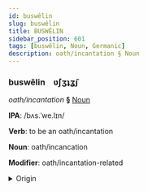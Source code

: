 ```yaml
---
id: buswêlin
slug: buswêlin
title: BUSWÊLIN
sidebar_position: 601
tags: [buswêlin, Noun, Germanic]
description: oath/incantation § Noun
---
```


### buswêlin&emsp;<span kind="abugida">ʋ́ʃʒʇʓ̃ȷ</span>

*oath/incantation* **§** [Noun](../../tags/Noun)

**IPA**: /bʌs.ˈwe.lɪn/

**Verb**: to be an oath/incantation

**Noun**: oath/incancation

**Modifier**: oath/incantation-related

<details>
    <summary>Origin</summary>
    Dutch bezwering /bəˈzʋeː.rɪŋ/<br/>
    <em>Germanic Language Family</em>
</details>